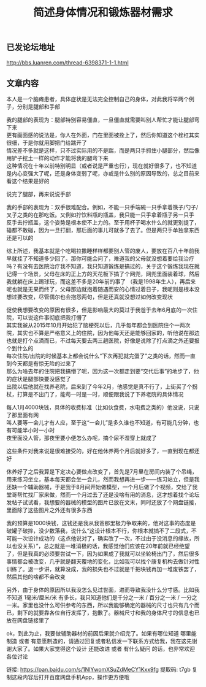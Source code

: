 ﻿---
title: 简述身体情况和锻炼器材需求
categories: 人生随笔
tags: [文章备份]
---

## 已发论坛地址

http://bbs.luanren.com/thread-6398371-1-1.html

## 文章内容

本人是一个脑瘫患者，具体症状是无法完全控制自己的身体，对此我将举两个例子，分别是腿部和手部

我的腿部的表现为：腿部特别容易僵直，一旦僵直就需要叫别人帮忙才能让腿部弯下来  
更有画面感的说法是，你人在外面，门在里面被拴上了，然后你知道这个栓杠其实很细，于是你就用脚把门给踹开了  
情况差不多就是这样，只不过实际用的不是踹，而是两只手抓住小腿部分，然后像用铲子挖土一样的动作才能将我的腿弯下来  
这种情况在十年以前特别明显（或者说是严重也行），现在就好很多了，也不知道是内心变强大了呢，还是身体变弱了呢，亦或是什么别的原因导致的，总之目前来看这个结果是好的

说完了腿部，再来说说手部

我的手部的表现为：双手很难配合。例如，不能一只手端碗一只手拿着筷子/勺子/叉子之类的在那吃饭。又例如拧饮料瓶的瓶盖，我只能一只手拿着瓶子另一只手 反手去拧瓶盖，这个姿势是根本使不上力的。至于用杯子喝水什么的就更别提了，碰都不敢碰，因为一旦打翻，那后面的事儿可就多了去了。但是两只手单独拿东西还是可以的

综上所述，我基本就是个吃喝拉撒睡样样都要别人管的废人，要放在百八十年前我早就挂了不知道多少回了。那你可能会问了，难道我的父母就没想着要给我治疗吗？有没有去医院治疗我不知道，我只知道锻炼是搞过的，关于这个锻炼我现在就记得一个场景，父母在床的正上方的天花板下搞了个网兜，网兜里面装着球，然后我就躺在床上踢球玩，而这差不多是20年前的事了 （我是1998年生人），再后来呢也就是无果而终了，父母那边就抱着随遇而安的心情过着日子，我呢则是根本没想过要改变，尽管偶尔也会抱怨两句，但是还真就没想过如何改变现状

促使我想要改变的原因有很多，但是影响最大的莫过于我爸于去年6月底的一次住院，可以说这件事彻底把我打懵了  
其实我爸从2015年10月开始犯了脑梗死以后，几乎每年都会到医院住个一两次院，其实也不算是严格意义上的住院，因为他每天还是能够回家的，听他说在那边也就是打个点滴而已，不过每天要去两三趟医院，好像是说除了打点滴之外还要报个到什么的  
每次住院/出院的时候基本上都会说什么“下次再犯就完蛋了”之类的话，然而一直到今天都是有惊无险的过来了  
那么为啥去年的住院把我搞懵了呢，因为这一次都走到要“交代后事”的地步了，他的症状是腿部快要没感觉了  
出院以后他就在找养老院，后来到了今年2月，他感觉是真不行了，上街买了个拐杖，打算是不出门了，能苟一时是一时，顺便跟我说了下养老院的具体情况

每人1月4000块钱，具体的收费标准（比如伙食费，水电费之类的）他没说，只说了那里面有网  
叫人要等一会儿才有人应，至于这“一会儿”是多久谁也不知道，有可能几分钟，也有可能半小时一小时  
夜里面没人管，那夜里要小便怎么办呢，搞个尿不湿穿上就成了

这些条件对我来说是很难接受的，好在他休养两个月后就好多了，一直到现在都还好

休养好了之后我算是下定决心要做点改变了，首先是7月里在房间内装了个吊绳，用来练习坐立，基本每天都会坐一会儿，然而我想再进一步——练习站立，但是我还缺一个辅助器械，于是我于8月间开始做模型，一个月后做了个视频，交给了我堂哥帮忙找厂家来做，然而一个月过去了还是没啥有用的消息，这才想着找个论坛发帖子试试看，我想要的器械的模型的图片已放在文末，同时还放了个网盘链接，里面除了这些图片之外还有很多东西

我的预算是1000块钱，这钱还是我从我爸那里极力争取来的，他对这事的态度是破罐子破摔，没少数落我，说什么“这设计根本不行，你根本就搞不了二段式，不可能一次设计成功的（这点他说对了，确实改了一次，不过由于没消息的缘故，所以也没关系）”，总之就是一堆消极的话，我感觉他们应该在20年前就已经绝望了，但是我真的必须要尝试一下，因为如果成了我就可以坐轮椅出门了，然后很多事情都会被改变，几乎就是翻天覆地的变化，比如我可以找个康复机构去做针对性训练了。退一步讲，就算没成，我的损失也不过就是千把块钱再加一堆废铁罢了，然后其他的啥都不会改变

另外，由于身体的原因所以我没怎么见过世面，进而导致我没什么分寸感。比如我不知道 1毫米/厘米/米 有多长，我只知道他们是千分之一米 / 百分之一米 / 一分之一米。家里也没什么可供参考的东西，所以我能够确定的器械的尺寸也只有几个而已，剩下的就要靠各位自行发挥了，抱歉了。器械尺寸和我的身体尺寸的信息也已放在网盘链接里了

ok，到此为止，我要做辅助器材的前因后果就介绍完了。如果有哪位知道 哪里能制造 或者 有意愿制造的，请通过回复或者私信发一下联系方式给我，我在这先谢谢大家了。如果大家觉得这个设计 还能改进 或者 有什么疑问 的话，也非常欢迎各位讨论

链接: https://pan.baidu.com/s/1NlYwomXSuZdMeCY1Kxx9fg 提取码: t7gb 复制这段内容后打开百度网盘手机App，操作更方便哦